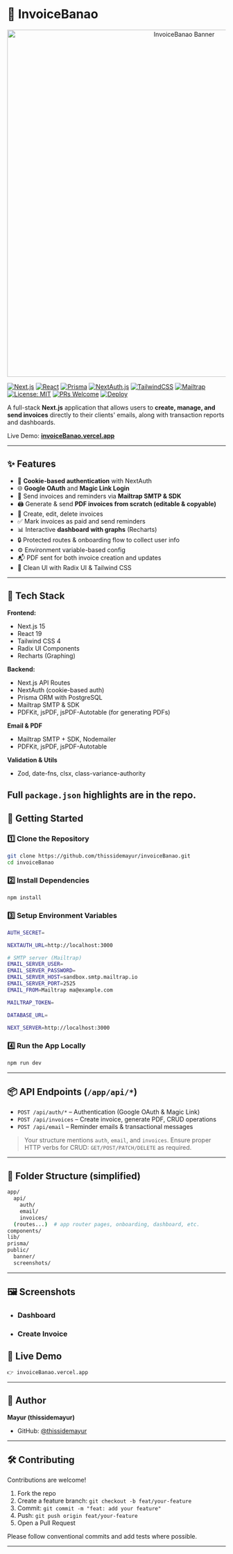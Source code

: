# 📄 InvoiceBanao

<p align="center">
  <img src="./public/banner/invoicebanao-banner.png" alt="InvoiceBanao Banner" width="800" />
</p>

[![Next.js](https://img.shields.io/badge/Next.js-15-black?logo=nextdotjs)](https://nextjs.org/) [![React](https://img.shields.io/badge/React-19-61DAFB?logo=react&logoColor=white)](https://react.dev/) [![Prisma](https://img.shields.io/badge/Prisma-6-2D3748?logo=prisma)](https://www.prisma.io/) [![NextAuth.js](https://img.shields.io/badge/NextAuth.js-v5--beta-000?logo=auth0)](https://authjs.dev/) [![TailwindCSS](https://img.shields.io/badge/Tailwind_CSS-4-38B2AC?logo=tailwindcss&logoColor=white)](https://tailwindcss.com/) [![Mailtrap](https://img.shields.io/badge/Mailtrap-Email_Testing-28C8A7?logo=mailtrap)](https://mailtrap.io/) [![License: MIT](https://img.shields.io/badge/License-MIT-blue.svg)](#-license) [![PRs Welcome](https://img.shields.io/badge/PRs-welcome-brightgreen.svg)](#-contributing) [![Deploy](https://img.shields.io/badge/Deploy-Vercel-000?logo=vercel)](https://vercel.com/)

A full-stack **Next.js** application that allows users to **create, manage, and send invoices** directly to their clients' emails, along with transaction reports and dashboards.

Live Demo: **[invoiceBanao.vercel.app](https://invoiceBanao.vercel.app)**

---

## ✨ Features

- 🔐 **Cookie-based authentication** with NextAuth
- 🌐 **Google OAuth** and **Magic Link Login**
- 📩 Send invoices and reminders via **Mailtrap SMTP & SDK**
- 🖨 Generate & send **PDF invoices from scratch (editable & copyable)**
- 📝 Create, edit, delete invoices
- ✅ Mark invoices as paid and send reminders
- 📊 Interactive **dashboard with graphs** (Recharts)
- 🔒 Protected routes & onboarding flow to collect user info
- ⚙️ Environment variable-based config
- 📬 PDF sent for both invoice creation and updates
- 🎨 Clean UI with Radix UI & Tailwind CSS

---

## 🧠 Tech Stack

**Frontend:**

- Next.js 15
- React 19
- Tailwind CSS 4
- Radix UI Components
- Recharts (Graphing)

**Backend:**

- Next.js API Routes
- NextAuth (cookie-based auth)
- Prisma ORM with PostgreSQL
- Mailtrap SMTP & SDK
- PDFKit, jsPDF, jsPDF-Autotable (for generating PDFs)

**Email & PDF**

- Mailtrap SMTP + SDK, Nodemailer
- PDFKit, jsPDF, jsPDF-Autotable

**Validation & Utils**

- Zod, date-fns, clsx, class-variance-authority

## Full `package.json` highlights are in the repo.

## 🚀 Getting Started

### 1️⃣ Clone the Repository

```bash
git clone https://github.com/thissidemayur/invoiceBanao.git
cd invoiceBanao

```

### 2️⃣ Install Dependencies

```bash
npm install
```

### 3️⃣ Setup Environment Variables

```bash
AUTH_SECRET=

NEXTAUTH_URL=http://localhost:3000

# SMTP server (Mailtrap)
EMAIL_SERVER_USER=
EMAIL_SERVER_PASSWORD=
EMAIL_SERVER_HOST=sandbox.smtp.mailtrap.io
EMAIL_SERVER_PORT=2525
EMAIL_FROM=Mailtrap ma@example.com

MAILTRAP_TOKEN=

DATABASE_URL=

NEXT_SERVER=http://localhost:3000

```

### 4️⃣ Run the App Locally

```bash
npm run dev
```

---

## 📦 API Endpoints (`/app/api/*`)

- `POST /api/auth/*` – Authentication (Google OAuth & Magic Link)
- `POST /api/invoices` – Create invoice, generate PDF, CRUD operations
- `POST /api/email` – Reminder emails & transactional messages

> Your structure mentions `auth`, `email`, and `invoices`. Ensure proper HTTP verbs for CRUD: `GET/POST/PATCH/DELETE` as required.

---

## 🧭 Folder Structure (simplified)

```bash
app/
  api/
    auth/
    email/
    invoices/
  (routes...)  # app router pages, onboarding, dashboard, etc.
components/
lib/
prisma/
public/
  banner/
  screenshots/
```

---

## 🖼️ Screenshots

- ### Dashboard
- ### Create Invoice

## 🔗 Live Demo

```bash
👉 invoiceBanao.vercel.app
```

---

## 🙋 Author

**Mayur (thissidemayur)**

- GitHub: [@thissidemayur](https://github.com/thissidemayur)

---

## 🛠️ Contributing

Contributions are welcome!

1. Fork the repo
2. Create a feature branch: `git checkout -b feat/your-feature`
3. Commit: `git commit -m "feat: add your feature"`
4. Push: `git push origin feat/your-feature`
5. Open a Pull Request

Please follow conventional commits and add tests where possible.

---
